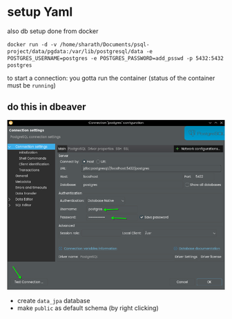 # setup Yaml 

also db setup done from docker

```
docker run -d -v /home/sharath/Documents/psql-project/data/pgdata:/var/lib/postgresql/data -e POSTGRES_USERNAME=postgres -e POSTGRES_PASSWORD=add_psswd -p 5432:5432 postgres
```

to start a connection: you gotta run the container (status of the container must be `running`)

## do this in dbeaver

![onepostgre](./img/onepostgresqldbScreenshot_20240929_210548.png)

- create `data_jpa` database
- make `public` as default schema (by right clicking)


